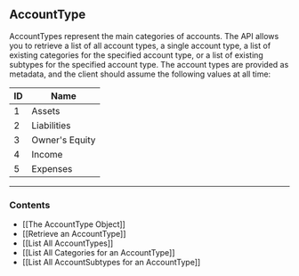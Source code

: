 ## AccountType


AccountTypes represent the main categories of accounts. The API allows you to retrieve a list of all account types, a single account type, a list of existing categories for the specified account type, or a list of existing subtypes for the specified account type. The account types are provided as metadata, and the client should assume the following values at all time:

|ID|Name|
|--|--------------|
|1|Assets|
|2|Liabilities|
|3|Owner's Equity|
|4|Income|
|5|Expenses|
___
### Contents
- [[The AccountType Object]]
- [[Retrieve an AccountType]]
- [[List All AccountTypes]]
- [[List All Categories for an AccountType]]
- [[List All AccountSubtypes for an AccountType]]
